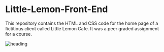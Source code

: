# Little-Lemon-Front-End
This repository contains the HTML and CSS code for the home page of a fictitious client called Little Lemon Cafe. It was a peer graded assignment for a course.

![heading](https://github.com/Agmuasie-Belay/Little-Lemon-Front-End/assets/106754601/040ef539-ed02-4e0b-85a3-8b4587e43c4c)
